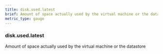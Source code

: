 ```yaml
---
title: disk.used.latest
brief: Amount of space actually used by the virtual machine or the datastore
metric_type: gauge
---
```

### disk.used.latest

Amount of space actually used by the virtual machine or the datastore